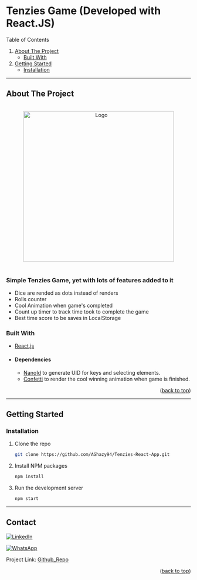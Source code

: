 <div id="top"></div>
<!--
*** Thanks for checking out the Best-README-Template. If you have a suggestion
*** that would make this better, please fork the repo and create a pull request
*** or simply open an issue with the tag "enhancement".
*** Don't forget to give the project a star!
*** Thanks again! Now go create something AMAZING! :D
-->

<!-- PROJECT SHIELDS -->
<!--
*** I'm using markdown "reference style" links for readability.
*** Reference links are enclosed in brackets [ ] instead of parentheses ( ).
*** See the bottom of this document for the declaration of the reference variables
*** for contributors-url, forks-url, etc. This is an optional, concise syntax you may use.
*** https://www.markdownguide.org/basic-syntax/#reference-style-links
-->

<!-- [![Contributors][contributors-shield]][contributors-url]
[![Forks][forks-shield]][forks-url]
[![Stargazers][stars-shield]][stars-url]
[![Issues][issues-shield]][issues-url]
[![MIT License][license-shield]][license-url]
[![LinkedIn][linkedin-shield]][linkedin-url] -->

<!-- PROJECT LOGO -->
<!-- <br />
<div align="center">
  <a href="https://github.com/github_username/repo_name">
    <img src="images/logo.png" alt="Logo" width="80" height="80">
  </a>

<h3 align="center">project_title</h3>

  <p align="center">
    project_description
    <br />
    <a href="https://github.com/github_username/repo_name"><strong>Explore the docs »</strong></a>
    <br />
    <br />
    <a href="https://github.com/github_username/repo_name">View Demo</a>
    ·
    <a href="https://github.com/github_username/repo_name/issues">Report Bug</a>
    ·
    <a href="https://github.com/github_username/repo_name/issues">Request Feature</a>
  </p>
</div> -->

# Tenzies Game (Developed with React.JS)

<!-- TABLE OF CONTENTS -->
<div>
  <summary>Table of Contents</summary>
  <ol>
    <li>
      <a href="#about-the-project">About The Project</a>
      <ul>
        <li><a href="#built-with">Built With</a></li>
      </ul>
    </li>
    <li>
      <a href="#getting-started">Getting Started</a>
      <ul>
        <!-- <li><a href="#prerequisites">Prerequisites</a></li> -->
        <li><a href="#installation">Installation</a></li>
      </ul>
    </li>
    <!-- <li><a href="#usage">Usage</a></li>
    <li><a href="#roadmap">Roadmap</a></li>
    <li><a href="#contributing">Contributing</a></li>
    <li><a href="#license">License</a></li>
    <li><a href="#contact">Contact</a></li>
    <li><a href="#acknowledgments">Acknowledgments</a></li> -->
  </ol>
</div>
<hr />

<!-- ABOUT THE PROJECT -->

## About The Project

<br />

<!-- [![Product Name Screen Shot][product-screenshot]](https://example.com) -->

<div align="center">
  <a href="https://aghazy94.github.io/Tenzies-React-App/" rel="noopener noreferrer" target="_blank">
    <img src="https://i.ibb.co/SNS4hrx/Tenzies-React-App-Preview.png" alt="Logo" width="410">
  </a>
</div>

<br />

### Simple Tenzies Game, yet with lots of features added to it
- Dice are rended as dots instead of renders
- Rolls counter
- Cool Animation when game's completed
- Count up timer to track time took to complete the game
- Best time score to be saves in LocalStorage


<!-- Here's a blank template to get started: To avoid retyping too much info. Do a search and replace with your text editor for the following: `github_username`, `repo_name`, `twitter_handle`, `linkedin_username`, `email_client`, `email`, `project_title`, `project_description` -->

<!-- <p align="right">(<a href="#top">back to top</a>)</p> -->


### Built With

<!-- * [Next.js](https://nextjs.org/) -->

- [React.js](https://reactjs.org/)
  <!-- * [Vue.js](https://vuejs.org/) -->
  <!-- * [Angular](https://angular.io/) -->
  <!-- * [Svelte](https://svelte.dev/) -->
  <!-- * [Laravel](https://laravel.com) -->
  <!-- * [Bootstrap](https://getbootstrap.com) -->
  <!-- * [JQuery](https://jquery.com) -->

 - #### Dependencies 
   - [NanoId](https://www.npmjs.com/package/nanoid) to generate UID for keys and selecting elements.
   - [Confetti](https://www.npmjs.com/package/react-confetti) to render the cool winning animation when game is finished.

<p align="right">(<a href="#top">back to top</a>)</p>

<hr />

<!-- GETTING STARTED -->

## Getting Started

<!-- This is an example of how you may give instructions on setting up your project locally.
To get a local copy up and running follow these simple example steps. -->

<!-- ### Prerequisites

This is an example of how to list things you need to use the software and how to install them.

To run the app on a development server, copy the following commands into your terminal. <small>make sure that you're in the project directory</small>
* npm
  ```sh
  npm install npm@latest -g
  ``` -->

### Installation

<!-- 1. Get a free API Key at [https://example.com](https://example.com) -->

1. Clone the repo
   ```sh
   git clone https://github.com/AGhazy94/Tenzies-React-App.git
   ```
2. Install NPM packages
   ```sh
   npm install
   ```
3. Run the development server
   ```sh
   npm start
   ```
<hr />
   <!-- 4. Enter your API in `config.js`
      ```js
      const API_KEY = 'ENTER YOUR API';
      ``` -->

<!-- <p align="right">(<a href="#top">back to top</a>)</p> -->

<!-- USAGE EXAMPLES -->

<!-- ## Usage

Use this space to show useful examples of how a project can be used. Additional screenshots, code examples and demos work well in this space. You may also link to more resources.

_For more examples, please refer to the [Documentation](https://example.com)_

<p align="right">(<a href="#top">back to top</a>)</p> -->

<!-- ROADMAP -->

<!-- ## Roadmap

- [ ] Feature 1
- [ ] Feature 2
- [ ] Feature 3
  - [ ] Nested Feature

See the [open issues](https://github.com/github_username/repo_name/issues) for a full list of proposed features (and known issues).

<p align="right">(<a href="#top">back to top</a>)</p> -->

<!-- CONTRIBUTING -->

<!-- ## Contributing

Contributions are what make the open source community such an amazing place to learn, inspire, and create. Any contributions you make are **greatly appreciated**.

If you have a suggestion that would make this better, please fork the repo and create a pull request. You can also simply open an issue with the tag "enhancement".
Don't forget to give the project a star! Thanks again!

1. Fork the Project
2. Create your Feature Branch (`git checkout -b feature/AmazingFeature`)
3. Commit your Changes (`git commit -m 'Add some AmazingFeature'`)
4. Push to the Branch (`git push origin feature/AmazingFeature`)
5. Open a Pull Request

<p align="right">(<a href="#top">back to top</a>)</p> -->

<!-- LICENSE -->

<!-- ## License

Distributed under the MIT License. See `LICENSE.txt` for more information. -->

<!-- <p align="right">(<a href="#top">back to top</a>)</p> -->

<!-- CONTACT -->

## Contact

<!-- Your Name - [LinkedIn Profile](https://www.linkedin.com/in/ahmedhg94/) - ahmed.h.ghazy@gmail.com -->
[![LinkedIn][linkedin-shield]][linkedin-url]

[![WhatsApp][whatsapp-shield]][whatsapp-url]

Project Link: [Github_Repo](https://github.com/AGhazy94/Tenzies-React-App)

<p align="right">(<a href="#top">back to top</a>)</p>

<!-- ACKNOWLEDGMENTS -->

<!-- ## Acknowledgments

- []()
- []()
- []() -->

<!-- <p align="right">(<a href="#top">back to top</a>)</p> -->

<!-- MARKDOWN LINKS & IMAGES -->
<!-- https://www.markdownguide.org/basic-syntax/#reference-style-links -->

<!-- [contributors-shield]: https://img.shields.io/github/contributors/github_username/repo_name.svg?style=for-the-badge
[contributors-url]: https://github.com/github_username/repo_name/graphs/contributors
[forks-shield]: https://img.shields.io/github/forks/github_username/repo_name.svg?style=for-the-badge
[forks-url]: https://github.com/github_username/repo_name/network/members
[stars-shield]: https://img.shields.io/github/stars/github_username/repo_name.svg?style=for-the-badge
[stars-url]: https://github.com/github_username/repo_name/stargazers
[issues-shield]: https://img.shields.io/github/issues/github_username/repo_name.svg?style=for-the-badge
[issues-url]: https://github.com/github_username/repo_name/issues
[license-shield]: https://img.shields.io/github/license/github_username/repo_name.svg?style=for-the-badge
[license-url]: https://github.com/github_username/repo_name/blob/master/LICENSE.txt
[product-screenshot]: images/screenshot.png -->
[linkedin-shield]: https://img.shields.io/badge/-LinkedIn-black.svg?style=for-the-badge&logo=linkedin&colorB=555
[linkedin-url]: https://www.linkedin.com/in/ahmedhg94/
[whatsapp-shield]: https://img.shields.io/badge/whatsapp-128C7E.svg?style=for-the-badge&logo=whatsapp&logoColor=white
[whatsapp-url]: http://Wa.me/201153395730
